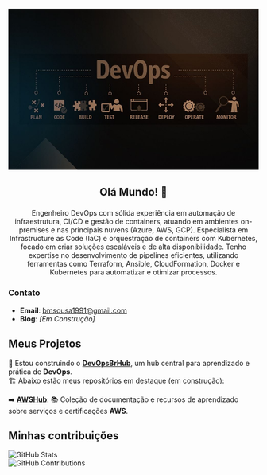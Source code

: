<p align="center">
  <img src="./devops.jpg" alt="devops" width="800"/>
</p>

## <p align="center">Olá Mundo! 👋</p>

<p align="center">
   Engenheiro DevOps com sólida experiência em automação de infraestrutura, CI/CD e gestão de containers, atuando em ambientes on-premises e nas principais nuvens (Azure, AWS, GCP). Especialista em Infrastructure as Code (IaC) e orquestração de containers com Kubernetes, focado em criar soluções escaláveis e de alta disponibilidade. Tenho expertise no desenvolvimento de pipelines eficientes, utilizando ferramentas como Terraform, Ansible, CloudFormation, Docker e Kubernetes para automatizar e otimizar processos.
</p>

### Contato

- **Email**: [bmsousa1991@gmail.com](mailto:bmsousa1991@gmail.com)
- **Blog**: *[Em Construção]*

## Meus Projetos

🚀 Estou construindo o [**DevOpsBrHub**](https://github.com/DevOpsBrHub), um hub central para aprendizado e prática de **DevOps**.  
🏗️ Abaixo estão meus repositórios em destaque (em construção):  

➡️ [**AWSHub**](https://github.com/DevOpsBrHub/AWSHub): 📚 Coleção de documentação e recursos de aprendizado sobre serviços e certificações **AWS**.

## Minhas contribuições

![GitHub Stats](https://github-readme-stats.vercel.app/api?username=bmsousa1991&show_icons=true&count_private=true&hide_title=true&theme=dark)  
![GitHub Contributions](https://github-readme-streak-stats.herokuapp.com/?user=bmsousa1991&theme=dark)

